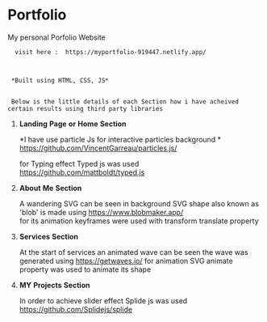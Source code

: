   # Portfolio
   My personal Porfolio Website


      visit here :  https://myportfolio-919447.netlify.app/



     *Built using HTML, CSS, JS*


     Below is the little details of each Section how i have acheived certain results using third party libraries


1) **Landing** **Page** **or** **Home** **Section**

      *I have use particle Js for interactive particles background *
      https://github.com/VincentGarreau/particles.js/

     for Typing effect Typed js was used
     https://github.com/mattboldt/typed.js


2) **About** **Me**  **Section**

      A wandering SVG can be seen in background SVG shape also known as 'blob' is made using https://www.blobmaker.app/  
       for its animation keyframes were used with transform translate property


3) **Services** **Section**

   At the start of services an animated wave can be seen the wave was generated using https://getwaves.io/  for animation SVG animate property was used to animate its shape


4) **MY** **Projects** **Section**

    In order to achieve slider effect Splide js was used  https://github.com/Splidejs/splide


